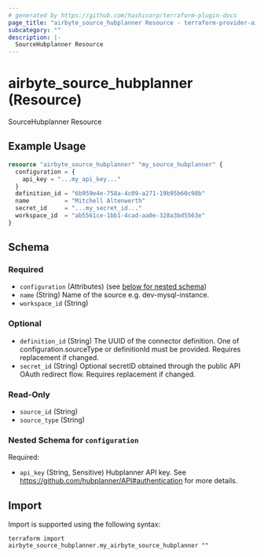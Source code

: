 ```yaml
---
# generated by https://github.com/hashicorp/terraform-plugin-docs
page_title: "airbyte_source_hubplanner Resource - terraform-provider-airbyte"
subcategory: ""
description: |-
  SourceHubplanner Resource
---
```


# airbyte_source_hubplanner (Resource)

SourceHubplanner Resource

## Example Usage

```terraform
resource "airbyte_source_hubplanner" "my_source_hubplanner" {
  configuration = {
    api_key = "...my_api_key..."
  }
  definition_id = "6b959e4e-758a-4c09-a271-19b95b60c98b"
  name          = "Mitchell Altenwerth"
  secret_id     = "...my_secret_id..."
  workspace_id  = "ab5561ce-1bb1-4cad-aa0e-328a3bd5563e"
}
```

<!-- schema generated by tfplugindocs -->
## Schema

### Required

- `configuration` (Attributes) (see [below for nested schema](#nestedatt--configuration))
- `name` (String) Name of the source e.g. dev-mysql-instance.
- `workspace_id` (String)

### Optional

- `definition_id` (String) The UUID of the connector definition. One of configuration.sourceType or definitionId must be provided. Requires replacement if changed.
- `secret_id` (String) Optional secretID obtained through the public API OAuth redirect flow. Requires replacement if changed.

### Read-Only

- `source_id` (String)
- `source_type` (String)

<a id="nestedatt--configuration"></a>
### Nested Schema for `configuration`

Required:

- `api_key` (String, Sensitive) Hubplanner API key. See https://github.com/hubplanner/API#authentication for more details.

## Import

Import is supported using the following syntax:

```shell
terraform import airbyte_source_hubplanner.my_airbyte_source_hubplanner ""
```
